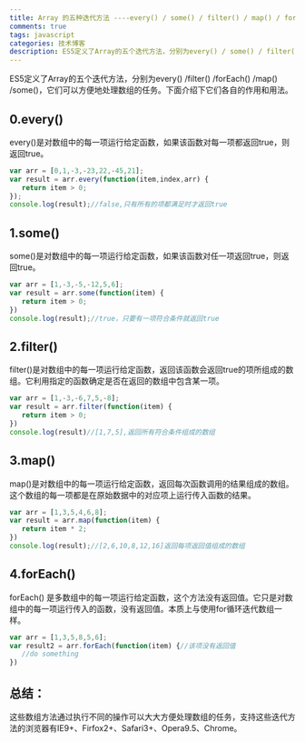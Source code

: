 ```yaml
---
title: Array 的五种迭代方法 ----every() / some() / filter() / map() / forEach() 
comments: true
tags: javascript
categories: 技术博客
description: ES5定义了Array的五个迭代方法，分别为every() / some() / filter() / map() / forEach() ，它们可以方便地处理数组的任务。下面介绍下它们各自的作用和用法。
---
```

ES5定义了Array的五个迭代方法，分别为every() /filter() /forEach() /map() /some()，它们可以方便地处理数组的任务。下面介绍下它们各自的作用和用法。
## 0.every()
every()是对数组中的每一项运行给定函数，如果该函数对每一项都返回true，则返回true。
```javascript
var arr = [0,1,-3,-23,22,-45,21];
var result = arr.every(function(item,index,arr) {
   return item > 0;
});
console.log(result);//false,只有所有的项都满足时才返回true
```
## 1.some()
some()是对数组中的每一项运行给定函数，如果该函数对任一项返回true，则返回true。
```javascript
var arr = [1,-3,-5,-12,5,6];
var result = arr.some(function(item) {
   return item > 0;
})
console.log(result);//true，只要有一项符合条件就返回true
```
## 2.filter()
filter()是对数组中的每一项运行给定函数，返回该函数会返回true的项所组成的数组。它利用指定的函数确定是否在返回的数组中包含某一项。
```javascript
var arr = [1,-3,-6,7,5,-8];
var result = arr.filter(function(item) {
   return item > 0;
})
console.log(result)//[1,7,5],返回所有符合条件组成的数组
```
## 3.map()
map()是对数组中的每一项运行给定函数，返回每次函数调用的结果组成的数组。这个数组的每一项都是在原始数据中的对应项上运行传入函数的结果。
```javascript
var arr = [1,3,5,4,6,8];
var result = arr.map(function(item) {
   return item * 2;
})
console.log(result);//[2,6,10,8,12,16]返回每项返回值组成的数组
```
## 4.forEach() 
forEach() 是多数组中的每一项运行给定函数，这个方法没有返回值。它只是对数组中的每一项运行传入的函数，没有返回值。本质上与使用for循环迭代数组一样。
```javascript
var arr = [1,3,5,8,5,6];
var result2 = arr.forEach(function(item) {//该项没有返回值
   //do something
})
```
## 总结：
这些数组方法通过执行不同的操作可以大大方便处理数组的任务，支持这些迭代方法的浏览器有IE9+、Firfox2+、Safari3+、Opera9.5、Chrome。
